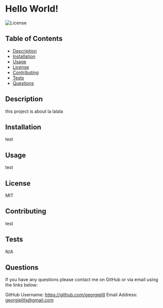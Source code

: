 # Hello World!

![License](https://img.shields.io/badge/License-MIT-yellow.svg)

## Table of Contents

- [Description](#description)
- [Installation](#installation)
- [Usage](#usage)
- [License](#license)
- [Contributing](#contributing)
- [Tests](#tests)
- [Questions](#questions)

## Description

this project is about la lalala

## Installation

test

## Usage

test

## License

MIT

## Contributing

test

## Tests

N/A

## Questions

If you have any questions please contact me on GitHub or via email using the links below:

GitHub Username: https://github.com/georgielill
Email Address: georgielills@gmail.com

